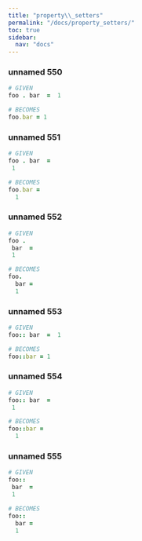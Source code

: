 ```yaml
---
title: "property\\_setters"
permalink: "/docs/property_setters/"
toc: true
sidebar:
  nav: "docs"
---
```

### unnamed 550
```ruby
# GIVEN
foo . bar  =  1
```
```ruby
# BECOMES
foo.bar = 1
```
### unnamed 551
```ruby
# GIVEN
foo . bar  =
 1
```
```ruby
# BECOMES
foo.bar =
  1
```
### unnamed 552
```ruby
# GIVEN
foo .
 bar  =
 1
```
```ruby
# BECOMES
foo.
  bar =
  1
```
### unnamed 553
```ruby
# GIVEN
foo:: bar  =  1
```
```ruby
# BECOMES
foo::bar = 1
```
### unnamed 554
```ruby
# GIVEN
foo:: bar  =
 1
```
```ruby
# BECOMES
foo::bar =
  1
```
### unnamed 555
```ruby
# GIVEN
foo::
 bar  =
 1
```
```ruby
# BECOMES
foo::
  bar =
  1
```
